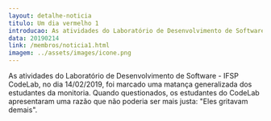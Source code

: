 ```yaml
---
layout: detalhe-noticia
titulo: Um dia vermelho 1
introducao: As atividades do Laboratório de Desenvolvimento de Software - IFSP CodeLab houve uma chacina!
data: 20190214
link: /membros/noticia1.html
imagem: ../assets/images/icone.png
---
```

As atividades do Laboratório de Desenvolvimento de Software - IFSP CodeLab, no dia 14/02/2019, foi marcado uma matança generalizada dos estudantes da monitoria. 
Quando questionados, os estudantes do CodeLab apresentaram uma razão que não poderia ser mais justa: "Eles gritavam demais".